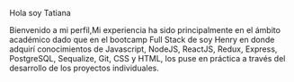 
Hola soy Tatiana

Bienvenido a mi perfil,Mi experiencia ha sido principalmente en el ámbito académico dado que en el bootcamp Full Stack de soy Henry en donde adquirí conocimientos de Javascript, NodeJS, ReactJS, Redux, Express, PostgreSQL, Sequalize, Git, CSS y HTML, los puse en práctica a través del desarrollo de los proyectos individuales.
